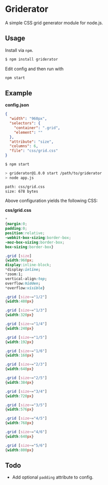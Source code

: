 # Griderator

A simple CSS grid generator module for node.js.

## Usage

Install via ```npm```.

```bash
$ npm install griderator
```

Edit config and then run with

```bash
npm start
```

## Example

**config.json**
```json
{
  "width": "960px",
  "selectors": {
    "container": ".grid",
    "element": ""
  },
  "attribute": "size",
  "columns": 6,
  "file": "css/grid.css"
}
```

```bash
$ npm start

> griderator@1.0.0 start /path/to/griderator
> node app.js

path: css/grid.css
size: 678 bytes
```

Above configuration yields the following CSS:

**css/grid.css**
```css
*
{margin:0;
padding:0;
position:relative;
-webkit-box-sizing:border-box;
-moz-box-sizing:border-box;
box-sizing:border-box}

.grid [size]
{width:960px;
display:inline-block;
*display:inline;
*zoom:1;
vertical-align:top;
overflow:hidden;
*overflow:visible}

.grid [size~="1/2"]
{width:480px}

.grid [size~="1/3"]
{width:320px}

.grid [size~="1/4"]
{width:240px}

.grid [size~="1/5"]
{width:192px}

.grid [size~="1/6"]
{width:160px}

.grid [size~="2/3"]
{width:640px}

.grid [size~="2/5"]
{width:384px}

.grid [size~="3/4"]
{width:720px}

.grid [size~="3/5"]
{width:576px}

.grid [size~="4/5"]
{width:768px}

.grid [size~="4/6"]
{width:640px}

.grid [size~="5/6"]
{width:800px}
```

## Todo

* Add optional ```padding``` attribute to config.